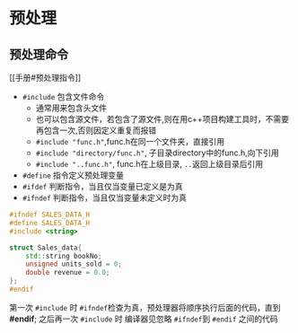 # 预处理

## 预处理命令
[[手册#预处理指令]]

- `#include` 包含文件命令
  - 通常用来包含头文件
  - 也可以包含源文件，若包含了源文件,则在用c++项目构建工具时，不需要再包含一次,否则因定义重复而报错
  - `#include "func.h"`,func.h在同一个文件夹，直接引用
  - `#include "directory/func.h"`, 子目录directory中的func.h,向下引用
  - `#include "..func.h"`, func.h在上级目录, `..`返回上级目录后引用
- `#define` 指令定义预处理变量
- `#ifdef` 判断指令，当且仅当变量已定义是为真
- `#ifndef` 判断指令，当且仅当变量未定义时为真

```c++
#ifndef SALES_DATA_H
#define SALES_DATA_H
#include <string>

struct Sales_data{
    std::string bookNo;
    unsigned units_sold = 0;
    double revenue = 0.0;
};
#endif
```

第一次 `#include` 时 `#ifndef`检查为真，预处理器将顺序执行后面的代码，直到 **#endif**;
之后再一次 `#include` 时 编译器见忽略 `#ifndef`到 `#endif` 之间的代码